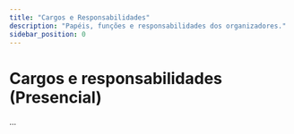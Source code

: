 ```yaml
---
title: "Cargos e Responsabilidades"
description: "Papéis, funções e responsabilidades dos organizadores."
sidebar_position: 0
---
```


# Cargos e responsabilidades (Presencial)

...
